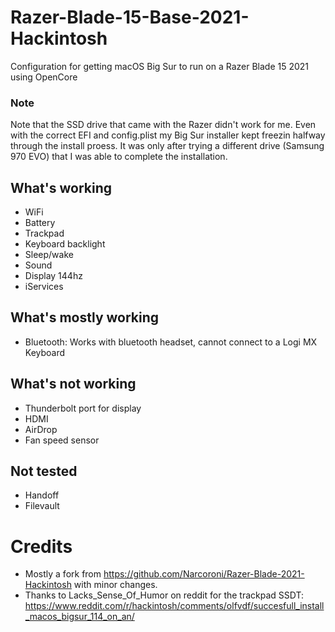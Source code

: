 # Razer-Blade-15-Base-2021-Hackintosh
Configuration for getting macOS Big Sur to run on a Razer Blade 15 2021 using OpenCore

### Note
Note that the SSD drive that came with the Razer didn't work for me. Even with the correct EFI and config.plist my Big Sur installer kept freezin halfway through the install proess. It was only after trying a different drive (Samsung 970 EVO) that I was able to complete the installation.

## What's working
- WiFi
- Battery
- Trackpad
- Keyboard backlight
- Sleep/wake
- Sound
- Display 144hz
- iServices

## What's mostly working
- Bluetooth: Works with bluetooth headset, cannot connect to a Logi MX Keyboard

## What's not working
- Thunderbolt port for display
- HDMI
- AirDrop
- Fan speed sensor

## Not tested
- Handoff
- Filevault

# Credits
- Mostly a fork from https://github.com/Narcoroni/Razer-Blade-2021-Hackintosh with minor changes.
- Thanks to Lacks_Sense_Of_Humor on reddit for the trackpad SSDT: https://www.reddit.com/r/hackintosh/comments/olfvdf/succesfull_install_macos_bigsur_114_on_an/ 

